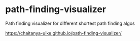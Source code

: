 # path-finding-visualizer
Path finding visualizer for different shortest path finding algos

https://chaitanya-uike.github.io/path-finding-visualizer/
